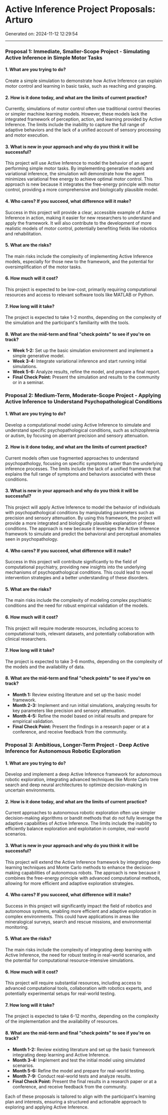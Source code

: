 # Active Inference Project Proposals: Arturo

Generated on: 2024-11-12 12:29:54

---

### Proposal 1: Immediate, Smaller-Scope Project - Simulating Active Inference in Simple Motor Tasks

#### 1. What are you trying to do?
Create a simple simulation to demonstrate how Active Inference can explain motor control and learning in basic tasks, such as reaching and grasping.

#### 2. How is it done today, and what are the limits of current practice?
Currently, simulations of motor control often use traditional control theories or simpler machine learning models. However, these models lack the integrated framework of perception, action, and learning provided by Active Inference. The limits include the inability to capture the full range of adaptive behaviors and the lack of a unified account of sensory processing and motor execution.

#### 3. What is new in your approach and why do you think it will be successful?
This project will use Active Inference to model the behavior of an agent performing simple motor tasks. By implementing generative models and variational inference, the simulation will demonstrate how the agent minimizes variational free energy to achieve optimal motor control. This approach is new because it integrates the free-energy principle with motor control, providing a more comprehensive and biologically plausible model.

#### 4. Who cares? If you succeed, what difference will it make?
Success in this project will provide a clear, accessible example of Active Inference in action, making it easier for new researchers to understand and apply the framework. It will also contribute to the development of more realistic models of motor control, potentially benefiting fields like robotics and rehabilitation.

#### 5. What are the risks?
The main risks include the complexity of implementing Active Inference models, especially for those new to the framework, and the potential for oversimplification of the motor tasks.

#### 6. How much will it cost?
This project is expected to be low-cost, primarily requiring computational resources and access to relevant software tools like MATLAB or Python.

#### 7. How long will it take?
The project is expected to take 1-2 months, depending on the complexity of the simulation and the participant's familiarity with the tools.

#### 8. What are the mid-term and final "check points" to see if you're on track?
- **Week 1-2:** Set up the basic simulation environment and implement a simple generative model.
- **Week 3-4:** Integrate variational inference and start running initial simulations.
- **Week 5-6:** Analyze results, refine the model, and prepare a final report.
- **Final Check Point:** Present the simulation and results to the community or in a seminar.

### Proposal 2: Medium-Term, Moderate-Scope Project - Applying Active Inference to Understand Psychopathological Conditions

#### 1. What are you trying to do?
Develop a computational model using Active Inference to simulate and understand specific psychopathological conditions, such as schizophrenia or autism, by focusing on aberrant precision and sensory attenuation.

#### 2. How is it done today, and what are the limits of current practice?
Current models often use fragmented approaches to understand psychopathology, focusing on specific symptoms rather than the underlying inference processes. The limits include the lack of a unified framework that explains the full range of symptoms and behaviors associated with these conditions.

#### 3. What is new in your approach and why do you think it will be successful?
This project will apply Active Inference to model the behavior of individuals with psychopathological conditions by manipulating parameters such as precision and sensory attenuation. By using this framework, the project will provide a more integrated and biologically plausible explanation of these conditions. The approach is new because it leverages the Active Inference framework to simulate and predict the behavioral and perceptual anomalies seen in psychopathology.

#### 4. Who cares? If you succeed, what difference will it make?
Success in this project will contribute significantly to the field of computational psychiatry, providing new insights into the underlying mechanisms of psychopathological conditions. This could lead to novel intervention strategies and a better understanding of these disorders.

#### 5. What are the risks?
The main risks include the complexity of modeling complex psychiatric conditions and the need for robust empirical validation of the models.

#### 6. How much will it cost?
This project will require moderate resources, including access to computational tools, relevant datasets, and potentially collaboration with clinical researchers.

#### 7. How long will it take?
The project is expected to take 3-6 months, depending on the complexity of the models and the availability of data.

#### 8. What are the mid-term and final "check points" to see if you're on track?
- **Month 1:** Review existing literature and set up the basic model framework.
- **Month 2-3:** Implement and run initial simulations, analyzing results for key parameters like precision and sensory attenuation.
- **Month 4-5:** Refine the model based on initial results and prepare for empirical validation.
- **Final Check Point:** Present the findings in a research paper or at a conference, and receive feedback from the community.

### Proposal 3: Ambitious, Longer-Term Project - Deep Active Inference for Autonomous Robotic Exploration

#### 1. What are you trying to do?
Develop and implement a deep Active Inference framework for autonomous robotic exploration, integrating advanced techniques like Monte Carlo tree search and deep neural architectures to optimize decision-making in uncertain environments.

#### 2. How is it done today, and what are the limits of current practice?
Current approaches to autonomous robotic exploration often use simpler decision-making algorithms or bandit methods that do not fully leverage the adaptive capabilities of Active Inference. The limits include the inability to efficiently balance exploration and exploitation in complex, real-world scenarios.

#### 3. What is new in your approach and why do you think it will be successful?
This project will extend the Active Inference framework by integrating deep learning techniques and Monte Carlo methods to enhance the decision-making capabilities of autonomous robots. The approach is new because it combines the free-energy principle with advanced computational methods, allowing for more efficient and adaptive exploration strategies.

#### 4. Who cares? If you succeed, what difference will it make?
Success in this project will significantly impact the field of robotics and autonomous systems, enabling more efficient and adaptive exploration in complex environments. This could have applications in areas like mineralogical surveys, search and rescue missions, and environmental monitoring.

#### 5. What are the risks?
The main risks include the complexity of integrating deep learning with Active Inference, the need for robust testing in real-world scenarios, and the potential for computational resource-intensive simulations.

#### 6. How much will it cost?
This project will require substantial resources, including access to advanced computational tools, collaboration with robotics experts, and potentially experimental setups for real-world testing.

#### 7. How long will it take?
The project is expected to take 6-12 months, depending on the complexity of the implementation and the availability of resources.

#### 8. What are the mid-term and final "check points" to see if you're on track?
- **Month 1-2:** Review existing literature and set up the basic framework integrating deep learning and Active Inference.
- **Month 3-4:** Implement and test the initial model using simulated scenarios.
- **Month 5-6:** Refine the model and prepare for real-world testing.
- **Month 7-9:** Conduct real-world tests and analyze results.
- **Final Check Point:** Present the final results in a research paper or at a conference, and receive feedback from the community.

Each of these proposals is tailored to align with the participant's learning plan and interests, ensuring a structured and actionable approach to exploring and applying Active Inference.